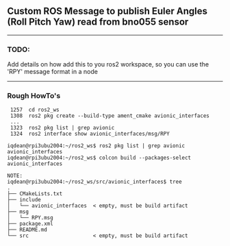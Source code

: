 ## Custom ROS Message to publish Euler Angles (Roll Pitch Yaw) read from bno055 sensor

---
### TODO:
Add details on how add this to you ros2 workspace, so you can use the 'RPY' message format in a node

---
### Rough HowTo's
```
 1257  cd ros2_ws
 1308  ros2 pkg create --build-type ament_cmake avionic_interfaces
 ...
 1323  ros2 pkg list | grep avionic
 1324  ros2 interface show avionic_interfaces/msg/RPY

iqdean@rpi3ubu2004:~/ros2_ws$ ros2 pkg list | grep avionic
avionic_interfaces
iqdean@rpi3ubu2004:~/ros2_ws$ colcon build --packages-select avionic_interfaces
```
```
NOTE:
iqdean@rpi3ubu2004:~/ros2_ws/src/avionic_interfaces$ tree
.
├── CMakeLists.txt
├── include
│   └── avionic_interfaces  < empty, must be build artifact
├── msg
│   └── RPY.msg
├── package.xml
├── README.md
└── src                     < empty, must be build artifact

```
